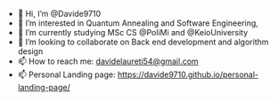 - 👋 Hi, I’m @Davide9710
- 👀 I’m interested in Quantum Annealing and Software Engineering, 
- 🌱 I’m currently studying MSc CS @PoliMi and @KeioUniversity
- 💞️ I’m looking to collaborate on Back end development and algorithm design
- 📫 How to reach me: davidelaureti54@gmail.com
- 📫 Personal Landing page: https://davide9710.github.io/personal-landing-page/

<!---
Davide9710/Davide9710 is a ✨ special ✨ repository because its `README.md` (this file) appears on your GitHub profile.
You can click the Preview link to take a look at your changes.
--->
